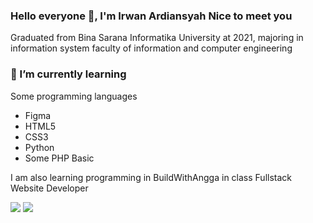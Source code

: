 ### Hello everyone 👋, I'm Irwan Ardiansyah Nice to meet you
Graduated from Bina Sarana Informatika University at 2021, majoring in information system faculty of information and computer engineering

### 🌱 I’m currently learning
<p>Some programming languages</p>
<ul>
  <li>Figma</li>
  <li>HTML5</li>
  <li>CSS3</li>
  <li>Python</li>
  <li> Some PHP Basic</li>
</ul>

<p>I am also learning programming in BuildWithAngga in class Fullstack Website Developer</p>

<p>
  <img src="https://github-readme-stats.vercel.app/apiusername=ardiansyahirwan&hide=contribs,prs&show_icons=true&hide_border=true&title_color=000" />
  <img src="https://github-readme-stats.vercel.app/api/top-langs/?username=ardiansyahirwan&layout=compact" />
</p>

<!--
**ardiansyahirwan/ardiansyahirwan** is a ✨ _special_ ✨ repository because its `README.md` (this file) appears on your GitHub profile.

Here are some ideas to get you started:

- 🔭 I’m currently working on ...
- 🌱 I’m currently learning ...
- 👯 I’m looking to collaborate on ...
- 🤔 I’m looking for help with ...
- 💬 Ask me about ...
- 📫 How to reach me: ...
- 😄 Pronouns: ...
- ⚡ Fun fact: ...
-->
